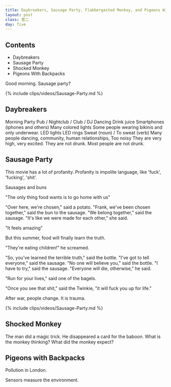 ```yaml
---
title: Daybreakers, Sausage Party, Flabbergasted Monkey, and Pigeons With Backpacks
layout: post
class: 普二
day: five
---
```


## Contents
- Daybreakers
- Sausage Party
- Shocked Monkey
- Pigeons With Backpacks

Good morning.
Sausage party?

{% include clips/videos/Sausage-Party.md %}

## Daybreakers

Morning Party
Pub / Nightclub / Club / 
DJ
Dancing
Drink juice
Smartphones (iphones and others)
Many colored lights
Some people wearing bikinis and only underwear.
LED lights
LED rings
Sweat (noun) / To sweat (verb)
Many people
dancing, community, human relationships,
Too noisy
They are very high, very excited.
They are not drunk. Most people are not drunk.

## Sausage Party

This movie has a lot of profanity.
Profanity is impolite language, like 'fuck', 'fucking', 'shit'.

Sausages and buns

"The only thing food wants is to go home with us"

"Over here, we're chosen," said a potato.
"Frank, we've been chosen together," said the bun to the sausage.
"We belong together," said the sausage.
"It's like we were made for each other," she said.

"It feels amazing"

But this summer, food will finally learn the truth.

"They're eating children!" he screamed.

"So, you've learned the terrible truth," said the bottle.
"I've got to tell everyone," said the sausage.
"No one will believe you," said the bottle.
"I have to try," said the sausage.
"Everyone will die, otherwise," he said.

"Run for your lives," said one of the bagels.

"Once you see that shit," said the Twinkie, "it will fuck you up for life."

After war, people change.
It is trauma.

{% include clips/videos/Sausage-Party.md %}

## Shocked Monkey

The man did a magic trick.
He disappeared a card for the baboon.
What is the monkey thinking?
What did the monkey expect?

## Pigeons with Backpacks

Pollution in London.

Sensors measure the environment. 



